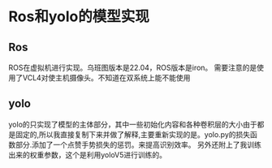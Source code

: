 # Ros和yolo的模型实现

## Ros

ROS在虚拟机进行实现。乌班图版本是22.04，ROS版本是iron。
需要注意的是使用了VCL4对使主机摄像头。不知道在双系统上能不能使用

## yolo

yolo的只实现了模型的主体部分，其中一些初始化内容和各种卷积层的大小由于都是固定的,所以我直接复制下来并做了解释,主要重新实现的是。yolo.py的损失函数部分.添加了一个点赞手势损失的惩罚。来提高识别效率。
另外还附上了我训练出来的权重参数，这个是利用yoloV5进行训练的。
